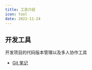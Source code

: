 ```yaml
---
title: 工具介绍
icon: tool
date: 2022-11-24
---
```


## 开发工具

开发项目的代码版本管理以及多人协作工具

- [Git 笔记](git/README.md)


